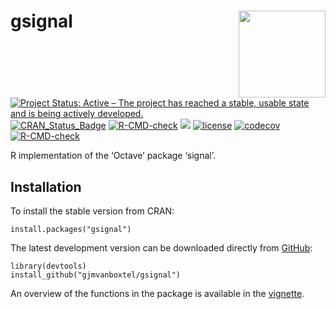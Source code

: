 
# gsignal <img src=man/figures/gsignal_logo.png align="right" height="139" />

<!-- badges: start -->

[![Project Status: Active – The project has reached a stable, usable
state and is being actively
developed.](https://www.repostatus.org/badges/latest/active.svg)](https://www.repostatus.org/#active)
[![CRAN_Status_Badge](https://www.r-pkg.org/badges/version/gsignal)](https://cran.r-project.org/package=gsignal)
[![R-CMD-check](https://github.com/gjmvanboxtel/gsignal/workflows/R-CMD-check/badge.svg)](https://github.com/gjmvanboxtel/gsignal/actions)
[![](https://cranlogs.r-pkg.org/badges/gsignal)](https://CRAN.R-project.org/package=gsignal)
[![license](https://img.shields.io/badge/license-GPL--3-blue.svg)](https://www.gnu.org/licenses/gpl-3.0.en.html)
[![codecov](https://codecov.io/github/gjmvanboxtel/gsignal/graph/badge.svg?token=7ZAU9VV73X)](https://codecov.io/github/gjmvanboxtel/gsignal)
[![R-CMD-check](https://github.com/gjmvanboxtel/gsignal/actions/workflows/R-CMD-check.yaml/badge.svg)](https://github.com/gjmvanboxtel/gsignal/actions/workflows/R-CMD-check.yaml)
<!-- badges: end -->

R implementation of the ‘Octave’ package ‘signal’.

## Installation

To install the stable version from CRAN:

    install.packages("gsignal")

The latest development version can be downloaded directly from
[GitHub](https://github.com/gjmvanboxtel/gsignal):

    library(devtools)
    install_github("gjmvanboxtel/gsignal")

An overview of the functions in the package is available in the
[vignette](https://CRAN.R-project.org/package=gsignal).
